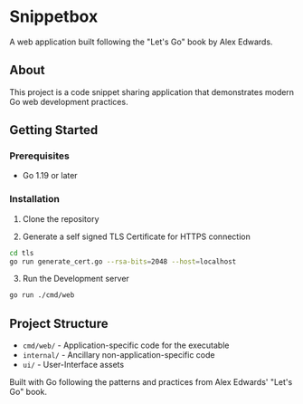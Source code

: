# Snippetbox

A web application built following the "Let's Go" book by Alex Edwards.

## About

This project is a code snippet sharing application that demonstrates modern Go web development practices.

## Getting Started

### Prerequisites

- Go 1.19 or later

### Installation

1. Clone the repository

2. Generate a self signed TLS Certificate for HTTPS connection

```bash
cd tls
go run generate_cert.go --rsa-bits=2048 --host=localhost
```

3. Run the Development server
```bash
go run ./cmd/web
```

## Project Structure

- `cmd/web/` - Application-specific code for the executable
- `internal/` - Ancillary non-application-specific code
- `ui/` - User-Interface assets

Built with Go following the patterns and practices from Alex Edwards' "Let's Go" book.